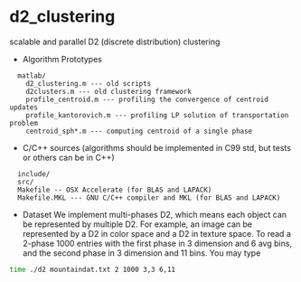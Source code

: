 d2_clustering
=============

scalable and parallel D2 (discrete distribution) clustering

- Algorithm Prototypes
```
  matlab/
    d2_clustering.m --- old scripts
    d2clusters.m --- old clustering framework
    profile_centroid.m --- profiling the convergence of centroid updates
    profile_kantorovich.m --- profiling LP solution of transportation problem
    centroid_sph*.m --- computing centroid of a single phase
```
- C/C++ sources (algorithms should be implemented in C99 std, but tests or others can be in C++)
```
  include/
  src/
  Makefile -- OSX Accelerate (for BLAS and LAPACK)
  Makefile.MKL --- GNU C/C++ compiler and MKL (for BLAS and LAPACK)
```
- Dataset
We implement multi-phases D2, which means each object can be represented
by multiple D2. For example, an image can be represented by a D2 in color
space and a D2 in texture space. To read a 2-phase 1000 entries with the 
first phase in 3 dimension and 6 avg bins, and the second phase  in 3 dimension
and 11 bins. You may type
```bash
time ./d2 mountaindat.txt 2 1000 3,3 6,11
```
